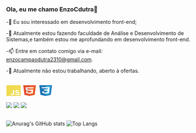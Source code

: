 ### Ola, eu me chamo EnzoCdutra👋
 
  -👀 Eu sou interessado em desenvolvimento front-end;
  
  -🌱 Atualmente estou fazendo faculdade de Análise e Desenvolvimento de Sistemas,e também estou me aprofundando em desenvolvimento front-end.
  
  -📫 Entre em contato comigo via e-mail: enzocampaodutra2310@gmail.com.
  
  -👔 Atualmente não estou trabalhando, aberto à ofertas.


<div style="display: inline_block"><br>
  <img align="center" alt="Rafa-Js" height="30" width="40" src="https://raw.githubusercontent.com/devicons/devicon/master/icons/javascript/javascript-plain.svg">
  <img align="center" alt="Rafa-HTML" height="30" width="40" src="https://raw.githubusercontent.com/devicons/devicon/master/icons/html5/html5-original.svg">
  <img align="center" alt="Rafa-CSS" height="30" width="40" src="https://raw.githubusercontent.com/devicons/devicon/master/icons/css3/css3-original.svg">
</div>
<br>
<div> 
  <a href="https://www.instagram.com/enzocdutra/" target="_blank"><img src="https://img.shields.io/badge/-Instagram-%23E4405F?style=for-the-badge&logo=instagram&logoColor=white" target="_blank"></a>
  <a href = "mailto:enzocampaodutra2310@gmail.com"><img src="https://img.shields.io/badge/-Gmail-%23333?style=for-the-badge&logo=gmail&logoColor=white" target="_blank"></a>
  <a href="https://www.linkedin.com/in/enzocd/" target="_blank"><img src="https://img.shields.io/badge/-LinkedIn-%230077B5?style=for-the-badge&logo=linkedin&logoColor=white" target="_blank"></a> 

</div>
  &nbsp;
  
  ![Anurag's GitHub stats](https://github-readme-stats.vercel.app/api?username=enzocdutra&show_icons=true&theme=dark) 
  ![Top Langs](https://github-readme-stats.vercel.app/api/top-langs/?username=enzocdutra&layout=compact&theme=dark)
